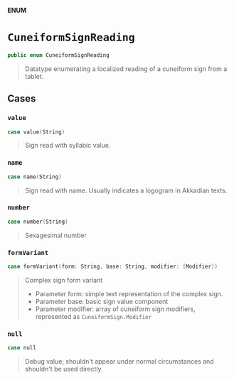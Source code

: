 **ENUM**

# `CuneiformSignReading`

```swift
public enum CuneiformSignReading
```

> Datatype enumerating a localized reading of a cuneiform sign from a tablet.

## Cases
### `value`

```swift
case value(String)
```

> Sign read with syllabic value.

### `name`

```swift
case name(String)
```

> Sign read with name. Usually indicates a logogram in Akkadian texts.

### `number`

```swift
case number(String)
```

> Sexagesimal number

### `formVariant`

```swift
case formVariant(form: String, base: String, modifier: [Modifier])
```

> Complex sign form variant
>  - Parameter form: simple text representation of the complex sign.
>  - Parameter base: basic sign value component
>  - Parameter modifier: array of cuneiform sign modifiers, represented as `CuneiformSign.Modifier`

### `null`

```swift
case null
```

> Debug value; shouldn't appear under normal circumstances and shouldn't be used directly.
